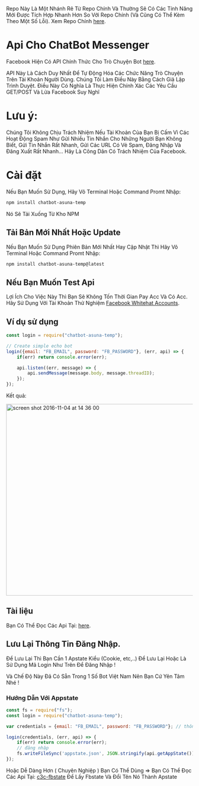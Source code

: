 Repo Này Là Một Nhánh Rẽ Từ Repo Chính Và Thường Sẽ Có Các Tính Năng Mới Được Tích Hợp Nhanh Hơn So Với Repo Chính (Và Cũng Có Thể Kèm Theo Một Số Lỗi).
Xem Repo Chính [here](https://github.com/Schmavery/facebook-chat-api).
# Api Cho ChatBot Messenger
Facebook Hiện Có API Chính Thức Cho Trò Chuyện Bot [here](https://developers.facebook.com/docs/messenger-platform).

API Này Là Cách Duy Nhất Để Tự Động Hóa Các Chức Năng Trò Chuyện Trên Tài Khoản Người Dùng. Chúng Tôi Làm Điều Này Bằng Cách Giả Lập Trình Duyệt. Điều Này Có Nghĩa Là Thực Hiện Chính Xác Các Yêu Cầu GET/POST Và Lừa Facebook Suy Nghĩ 

# Lưu ý:
 Chúng Tôi Không Chịu Trách Nhiệm Nếu Tài Khoản Của Bạn Bị Cấm Vì Các Hoạt Động Spam Như Gửi Nhiều Tin Nhắn Cho Những Người Bạn Không Biết, Gửi Tin Nhắn Rất Nhanh, Gửi Các URL Có Vẻ Spam, Đăng Nhập Và Đăng Xuất Rất Nhanh... Hãy Là Công Dân Có Trách Nhiệm Của Facebook. 
# Cài đặt
Nếu Bạn Muốn Sử Dụng, Hãy Vô Terminal Hoặc Command Promt Nhập:
```bash
npm install chatbot-asuna-temp      
```
Nó Sẽ Tải Xuống Từ Kho NPM

## Tải Bản Mới Nhất Hoặc Update
Nếu Bạn Muốn Sử Dụng Phiên Bản Mới Nhất Hay Cập Nhật Thì Hãy Vô Terminal Hoặc Command Promt Nhập:
```bash
npm install chatbot-asuna-temp@latest
```

## Nếu Bạn Muốn Test Api
Lợi Ích Cho Việc Này Thì Bạn Sẽ Không Tốn Thời Gian Pay Acc Và Có Acc. Hãy Sử Dụng Với Tài Khoản Thử Nghiệm [Facebook Whitehat Accounts](https://www.facebook.com/whitehat/accounts/).

## Ví dụ sử dụng
```javascript
const login = require("chatbot-asuna-temp");

// Create simple echo bot
login({email: "FB_EMAIL", password: "FB_PASSWORD"}, (err, api) => {
    if(err) return console.error(err);

    api.listen((err, message) => {
        api.sendMessage(message.body, message.threadID);
    });
});
```

Kết quả:

<img width="517" alt="screen shot 2016-11-04 at 14 36 00" src="https://cloud.githubusercontent.com/assets/4534692/20023545/f8c24130-a29d-11e6-9ef7-47568bdbc1f2.png">


## Tài liệu

Bạn Có Thể Đọc Các Api Tại: [here](DOCS.md).

## Lưu Lại Thông Tin Đăng Nhập.
Để Lưu Lại Thì Bạn Cần 1 Apstate Kiểu (Cookie, etc,..) Để Lưu Lại Hoặc Là Sử Dụng Mã Login Như Trên Để Đăng Nhập !

Và Chế Độ Này Đã Có Sẵn Trong 1 Số Bot Việt Nam Nên Bạn Cứ Yên Tâm Nhé !

### Hướng Dẫn Với Appstate
```javascript
const fs = require("fs");
const login = require("chatbot-asuna-temp");

var credentials = {email: "FB_EMAIL", password: "FB_PASSWORD"}; // thông tin tk

login(credentials, (err, api) => {
    if(err) return console.error(err);
    // đăng nhập
    fs.writeFileSync('appstate.json', JSON.stringify(api.getAppState())); //tạo appstate
});
```
Hoặc Dễ Dàng Hơn ( Chuyên Nghiệp ) Bạn Có Thể Dùng => Bạn Có Thể Đọc Các Api Tại: [c3c-fbstate](https://github.com/c3cbot/c3c-fbstate) Để Lấy Fbstate Và Đổi Tên Nó Thành Apstate 